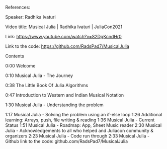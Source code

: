 
References:

Speaker: Radhika Ivaturi

Video title: Musical Julia | Radhika Ivaturi | JuliaCon2021

Link: https://www.youtube.com/watch?v=S2DgKcndHr0

Link to the code: https://github.com/RadsPad7/MusicalJulia


Contents

0:00 Welcome

0:10 Musical Julia - The Journey

0:38 The Little Book Of Julia Algorithms

0:47 Introduction to Western and Indian Musical Notation

1:30 Musical Julia - Understanding the problem

1:17 Musical Julia - Solving the problem using an if-else loop
1:26 Additional learning: Arrays, push, file writing & reading
1:36 Musical Julia - Current Status
1:51 Musical Julia - Roadmap: App, Sheet Music reader
2:30 Musical Julia - Acknowledgements to all who helped and Juliacon community & organizers
2:23 Musical Julia - Code run through
2:33 Musical Julia - Github link to the code: github.com/RadsPad7/MusicalJulia
